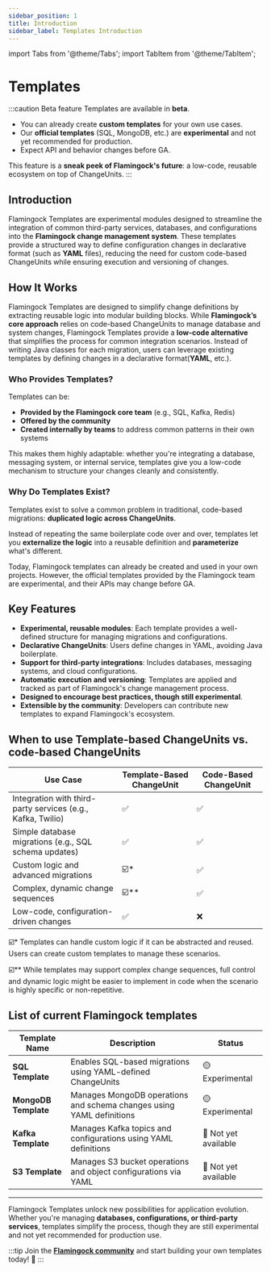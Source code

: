 ```yaml
---
sidebar_position: 1
title: Introduction
sidebar_label: Templates Introduction
---
```


import Tabs from '@theme/Tabs';
import TabItem from '@theme/TabItem';

# Templates

:::caution Beta feature
Templates are available in **beta**.  
- You can already create **custom templates** for your own use cases.  
- Our **official templates** (SQL, MongoDB, etc.) are **experimental** and not yet recommended for production.  
- Expect API and behavior changes before GA.  

This feature is a **sneak peek of Flamingock's future**: a low-code, reusable ecosystem on top of ChangeUnits.
:::

## Introduction

Flamingock Templates are experimental modules designed to streamline the integration of common third-party services, databases, and configurations into the **Flamingock change management system**. These templates provide a structured way to define configuration changes in declarative format (such as **YAML** files), reducing the need for custom code-based ChangeUnits while ensuring execution and versioning of changes.

## How It Works

Flamingock Templates are designed to simplify change definitions by extracting reusable logic into modular building blocks. While **Flamingock’s core approach** relies on code-based ChangeUnits to manage database and system changes, Flamingock Templates provide a **low-code alternative** that simplifies the process for common integration scenarios. Instead of writing Java classes for each migration, users can leverage existing templates by defining changes in a declarative format(**YAML**, etc.).

### Who Provides Templates?

Templates can be:
- **Provided by the Flamingock core team** (e.g., SQL, Kafka, Redis)
- **Offered by the community**
- **Created internally by teams** to address common patterns in their own systems

This makes them highly adaptable: whether you're integrating a database, messaging system, or internal service, templates give you a low-code mechanism to structure your changes cleanly and consistently.

### Why Do Templates Exist?

Templates exist to solve a common problem in traditional, code-based migrations: **duplicated logic across ChangeUnits**.

Instead of repeating the same boilerplate code over and over, templates let you **externalize the logic** into a reusable definition and **parameterize** what's different.

Today, Flamingock templates can already be created and used in your own projects. However, the official templates provided by the Flamingock team are experimental, and their APIs may change before GA.

## Key Features

- **Experimental, reusable modules**: Each template provides a well-defined structure for managing migrations and configurations.
- **Declarative ChangeUnits**: Users define changes in YAML, avoiding Java boilerplate.
- **Support for third-party integrations**: Includes databases, messaging systems, and cloud configurations.
- **Automatic execution and versioning**: Templates are applied and tracked as part of Flamingock's change management process.
- **Designed to encourage best practices, though still experimental**.
- **Extensible by the community**: Developers can contribute new templates to expand Flamingock's ecosystem.

## When to use Template-based ChangeUnits vs. code-based ChangeUnits

| **Use Case** | **Template-Based ChangeUnit** | **Code-Based ChangeUnit** |
|-------------|-----------------------------|-------------------------|
| Integration with third-party services (e.g., Kafka, Twilio) | ✅ | ✅ |
| Simple database migrations (e.g., SQL schema updates) | ✅ | ✅ |
| Custom logic and advanced migrations | ☑️* | ✅ |
| Complex, dynamic change sequences | ☑️** | ✅ |
| Low-code, configuration-driven changes | ✅ | ❌ |

☑️* Templates can handle custom logic if it can be abstracted and reused. Users can create custom templates to manage these scenarios.

☑️** While templates may support complex change sequences, full control and dynamic logic might be easier to implement in code when the scenario is highly specific or non-repetitive.


## List of current Flamingock templates

| Template Name | Description | Status |
|--------------|-------------|---------|
| **SQL Template** | Enables SQL-based migrations using YAML-defined ChangeUnits | 🟡 Experimental |
| **MongoDB Template** | Manages MongoDB operations and schema changes using YAML definitions | 🟡 Experimental |
| **Kafka Template** | Manages Kafka topics and configurations using YAML definitions | 🔴 Not yet available |
| **S3 Template** | Manages S3 bucket operations and object configurations via YAML | 🔴 Not yet available |

---

Flamingock Templates unlock new possibilities for application evolution. Whether you're managing **databases, configurations, or third-party services**, templates simplify the process, though they are still experimental and not yet recommended for production use. 

:::tip 
Join the [**Flamingock community**](https://github.com/flamingock/flamingock-project/discussions) and start building your own templates today! 🚀
:::

